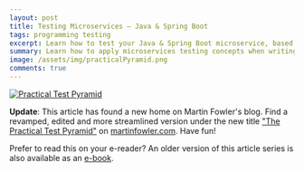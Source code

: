 ```yaml
---
layout: post
title: Testing Microservices — Java & Spring Boot
tags: programming testing
excerpt: Learn how to test your Java & Spring Boot microservice, based on the "Testing Microservices" article
summary: Learn how to apply microservices testing concepts when writing a Java and Spring Boot application
image: /assets/img/practicalPyramid.png
comments: true
---
```


[![Practical Test Pyramid](/assets/img/practicalPyramid.png)](https://martinfowler.com/articles/practical-test-pyramid.html)

**Update**: This article has found a new home on Martin Fowler's blog. Find a revamped, edited and more streamlined version under the new title ["The Practical Test Pyramid"](https://martinfowler.com/articles/practical-test-pyramid.html) on [martinfowler.com](https://martinfowler.com/articles/practical-test-pyramid.html). Have fun!

<div class="highlighted">
  Prefer to read this on your e-reader? An older version of this article series is also available as an <a href="/blog/ebook-testing-microservices/">e-book</a>.
</div>
